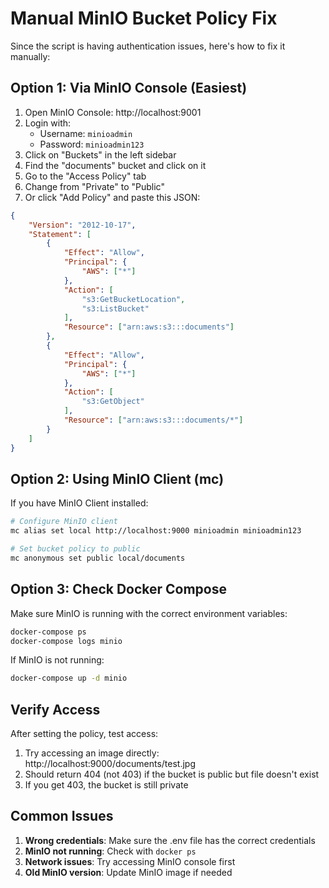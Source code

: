 # Manual MinIO Bucket Policy Fix

Since the script is having authentication issues, here's how to fix it manually:

## Option 1: Via MinIO Console (Easiest)

1. Open MinIO Console: http://localhost:9001
2. Login with:
   - Username: `minioadmin`
   - Password: `minioadmin123`
3. Click on "Buckets" in the left sidebar
4. Find the "documents" bucket and click on it
5. Go to the "Access Policy" tab
6. Change from "Private" to "Public"
7. Or click "Add Policy" and paste this JSON:

```json
{
    "Version": "2012-10-17",
    "Statement": [
        {
            "Effect": "Allow",
            "Principal": {
                "AWS": ["*"]
            },
            "Action": [
                "s3:GetBucketLocation",
                "s3:ListBucket"
            ],
            "Resource": ["arn:aws:s3:::documents"]
        },
        {
            "Effect": "Allow",
            "Principal": {
                "AWS": ["*"]
            },
            "Action": [
                "s3:GetObject"
            ],
            "Resource": ["arn:aws:s3:::documents/*"]
        }
    ]
}
```

## Option 2: Using MinIO Client (mc)

If you have MinIO Client installed:

```bash
# Configure MinIO client
mc alias set local http://localhost:9000 minioadmin minioadmin123

# Set bucket policy to public
mc anonymous set public local/documents
```

## Option 3: Check Docker Compose

Make sure MinIO is running with the correct environment variables:

```bash
docker-compose ps
docker-compose logs minio
```

If MinIO is not running:
```bash
docker-compose up -d minio
```

## Verify Access

After setting the policy, test access:
1. Try accessing an image directly: http://localhost:9000/documents/test.jpg
2. Should return 404 (not 403) if the bucket is public but file doesn't exist
3. If you get 403, the bucket is still private

## Common Issues

1. **Wrong credentials**: Make sure the .env file has the correct credentials
2. **MinIO not running**: Check with `docker ps`
3. **Network issues**: Try accessing MinIO console first
4. **Old MinIO version**: Update MinIO image if needed